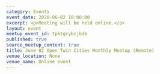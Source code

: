 ```yaml
---
category: Events
event_date: 2020-06-02 18:00:00
excerpt: <p>Meeting will be held online.</p>
layout: event
meetup_event_id: tpktqrybcjbdb
published: true
source_meetup_content: true
title: June 02 Open Twin Cities Monthly Meetup (Remote)
venue_location: None
venue_name: Online event
---
```

